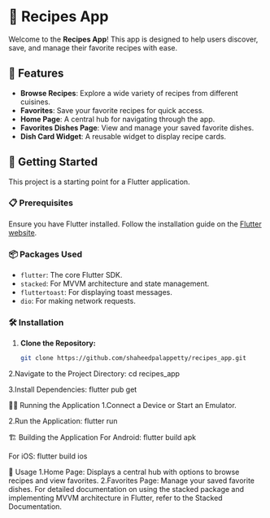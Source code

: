 # 🍲 Recipes App

Welcome to the **Recipes App**! This app is designed to help users discover, save, and manage their favorite recipes with ease.

## 📱 Features

- **Browse Recipes**: Explore a wide variety of recipes from different cuisines.
- **Favorites**: Save your favorite recipes for quick access.
- **Home Page**: A central hub for navigating through the app.
- **Favorites Dishes Page**: View and manage your saved favorite dishes.
- **Dish Card Widget**: A reusable widget to display recipe cards.

## 🚀 Getting Started

This project is a starting point for a Flutter application.

### 📋 Prerequisites

Ensure you have Flutter installed. Follow the installation guide on the [Flutter website](https://flutter.dev/docs/get-started/install).

### 📦 Packages Used

- `flutter`: The core Flutter SDK.
- `stacked`: For MVVM architecture and state management.
- `fluttertoast`: For displaying toast messages.
- `dio`: For making network requests.

### 🛠️ Installation

1. **Clone the Repository:**
   ```bash
   git clone https://github.com/shaheedpalappetty/recipes_app.git
   
2.Navigate to the Project Directory:
   cd recipes_app
   
3.Install Dependencies:
   flutter pub get

   
🏃‍♂️ Running the Application
   1.Connect a Device or Start an Emulator.

   2.Run the Application:
      flutter run
      
🏗️ Building the Application
   For Android:
      flutter build apk

   For iOS:
      flutter build ios


📄 Usage
   1.Home Page: Displays a central hub with options to browse recipes and view favorites.
   2.Favorites Page: Manage your saved favorite dishes.
For detailed documentation on using the stacked package and implementing MVVM architecture in Flutter, refer to the Stacked Documentation.
